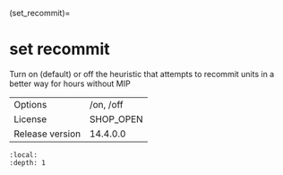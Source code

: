 (set_recommit)=
# set recommit
Turn on (default) or off the heuristic that attempts to recommit units in a better way for hours without MIP

|   |   |
|---|---|
|Options|/on, /off|
|License|SHOP_OPEN|
|Release version|14.4.0.0|

```{contents}
:local:
:depth: 1
```





